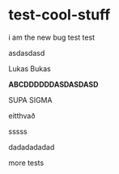 # test-cool-stuff

i am the new bug
test test


asdasdasd



Lukas Bukas

**ABCDDDDDDASDASDASD**

SUPA SIGMA

eitthvað

sssss


dadadadadad


more tests
